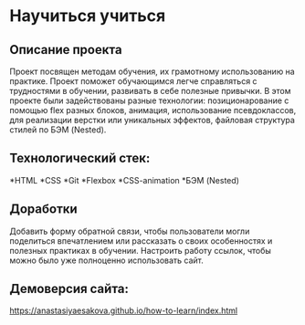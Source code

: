 # Научиться учиться
## Описание проекта
Проект посвящен методам обучения, их грамотному использованию на практике. Проект поможет обучающимся легче справляться с трудностями в обучении, развивать в себе полезные привычки.
В этом проекте были задействованы разные технологии: позиционарование с помощью flex разных блоков, анимация, использование псевдоклассов, для реализации верстки или уникальных эффектов, файловая структура стилей по БЭМ (Nested).
## Технологический стек:
*HTML 
*CSS 
*Git 
*Flexbox 
*CSS-animation 
*БЭМ (Nested)
## Доработки
Добавить форму обратной связи, чтобы пользователи могли поделиться впечатлением или рассказать о своих особенностях и полезных практиках в обучении. Настроить работу ссылок, чтобы можно было уже полноценно использовать сайт.
## Демоверсия сайта:
 https://anastasiyaesakova.github.io/how-to-learn/index.html

